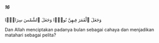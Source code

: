 ##### 16

<span class="ayah">وَجَعَلَ ٱلْقَمَرَ فِيهِنَّ نُورًۭا وَجَعَلَ ٱلشَّمْسَ سِرَاجًۭا</span>

<span class="ayah_translation">Dan Allah menciptakan padanya bulan sebagai cahaya dan menjadikan matahari sebagai pelita?</span>
